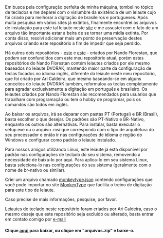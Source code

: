 Em busca pela configuração perfeita de minha máquina, tombei no tópico de teclados e me deparei com o vislumbre da existência de um leiaute cujo foi criado para melhorar a digitação de brasileiros e portugueses. Após muita pesquisa em vários sites já extintos, finalmente encontrei os arquivos de instalação para este tal leiaute neste [site](http://www.xahlee.info/kbd/pt-nativo_keyboard_layout.html) e me assustei com o fato de um arquivo tão importante estar a beira de se tornar uma mídia extinta. Por conta disso, resolvi adicionar mais um ponto de preservação destes arquivos criando este repositório a fim de impedir que seja perdido.

Há outros dois repositórios - [este](https://github.com/nandoflorestan/nandvorak) e [este](https://github.com/nandoflorestan/teclado-br) - criados por Nando Florestan, que podem ser confundidos com este meu repositório atual, porém estes repositórios do Nando Florestan contém leiautes criados por ele mesmo baseados no leiaute DVORAK, mantendo maior parte da configuração de teclas focados no idioma inglês, diferente do leiaute neste meu repositório, que foi criado por Ari Caldeira, que mesmo baseando-se em alguns conceitos do leiaute DVORAK também, reformulou as teclas completamente para agradar exclusivamente a digitação em português e brasileiro. Os leiautes criados por Nando Florestan são recomendados para usuários que trabalham com programação ou tem o hobby de programar, pois os comandos são todos em inglês.

Ao baixar os arquivos, irá se deparar com pastas PT (Portugal) e BR (Brasil), basta escolher o que desejar. Os padrões são PT-Nativo e BR-Nativo, enquanto os outros são alternativas. Para instalar, basta executar o setup.exe ou o arquivo .msi que corresponda com o tipo de arquitetura do seu processador e então ir nas configurações de idioma e região do Windows e configurar como padrão o leiaute instalado.

Para nossos amigos utilizando Linux, este leiaute já está disponível por padrão nas configurações de teclado do seu sistema, removendo a necessidade de baixa-lo por aqui. Para aplica-lo em seu sistema Linux, basta seleciona-lo nas configurações do seu sistema (geralmente com o nome de br-nativo ou similar).

Criei um arquivo chamado [monkeytype.json](https://github.com/rottakore/brasil-nativo/blob/main/monkeytype.json) contendo configurações que você pode importar no site [MonkeyType](https://www.monkeytype.com) que facilita o treino de digitação para este tipo de leiaute.

Caso precise de mais informações, pesquise, por favor.

Leiautes de teclado neste repositório foram criados por Ari Caldeira, caso o mesmo deseje que este repositório seja excluido ou alterado, basta entrar em contato comigo por [e-mail](mailto:lu.prudper@gmail.com)

#### Clique [aqui](https://github.com/rottakore/brasil-nativo/raw/refs/heads/main/arquivos.zip) para baixar, ou clique em "arquivos.zip" e baixe-o.

